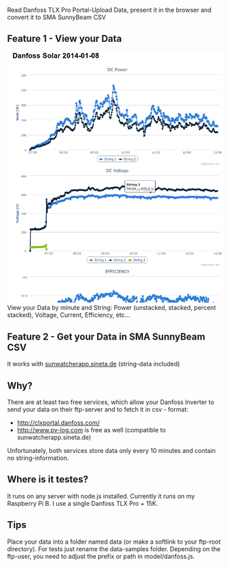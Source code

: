 
Read Danfoss TLX Pro Portal-Upload Data, present it in the browser and convert it to SMA SunnyBeam CSV

## Feature 1 - View your Data

![Image](Danfoss_Solar.png?raw=true)
View your Data by minute and String: Power (unstacked, stacked, percent stacked), Voltage, Current, Efficiency, etc...

## Feature 2 - Get your Data in SMA SunnyBeam CSV

It works with [sunwatcherapp.sineta.de](sunwatcherapp.sineta.de) (string-data included)


## Why?

There are at least two free services, which allow your Danfoss Inverter to send your data on their ftp-server and to fetch it in csv - format:

 * http://clxportal.danfoss.com/ 
 * http://www.pv-log.com is free as well (compatible to sunwatcherapp.sineta.de)

Unfortunately, both services store data only every 10 minutes and contain no string-information.


## Where is it testes?

It runs on any server with node.js installed. Currently it runs on my Raspberry Pi B. I use a single Danfoss TLX Pro + 15K.

## Tips

Place your data into a folder named data (or make a softlink to your ftp-root directory). For tests just rename the data-samples folder.
Depending on the ftp-user, you need to adjust the prefix or path in model/danfoss.js.